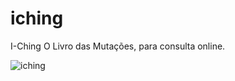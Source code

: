# iching
I-Ching O Livro das Mutações, para consulta online.

![iching](https://github.com/ftessari/iching/assets/20548035/c0d01a68-9307-419c-a2db-32d9106e910f)

